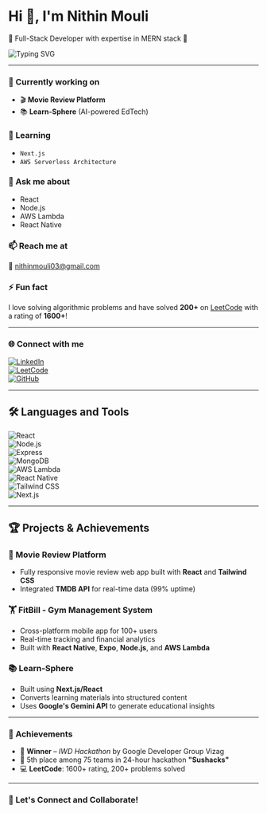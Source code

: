 # Hi 👋, I'm Nithin Mouli  
🚀 Full-Stack Developer with expertise in MERN stack 🚀  

![Typing SVG](https://readme-typing-svg.herokuapp.com?font=Fira+Code&size=22&pause=1000&center=true&vCenter=true&width=435&lines=Full-Stack+MERN+Developer;AWS+%7C+Next.js+Learner;React+Native+Enthusiast)

---

### 🔭 Currently working on  
- 🎬 **Movie Review Platform**  
- 📚 **Learn-Sphere** (AI-powered EdTech)

### 🌱 Learning  
- `Next.js`  
- `AWS Serverless Architecture`

### 💬 Ask me about  
- React  
- Node.js  
- AWS Lambda  
- React Native

### 📫 Reach me at  
📧 [nithinmouli03@gmail.com](mailto:nithinmouli03@gmail.com)

### ⚡ Fun fact  
I love solving algorithmic problems and have solved **200+** on [LeetCode](https://leetcode.com/your-leetcode-profile) with a rating of **1600+**!

---

### 🌐 Connect with me  
[![LinkedIn](https://img.shields.io/badge/LinkedIn-blue?logo=linkedin)](https://linkedin.com/in/your-link)  
[![LeetCode](https://img.shields.io/badge/LeetCode-FFA116?logo=leetcode&logoColor=white)](https://leetcode.com/your-leetcode-profile)  
[![GitHub](https://img.shields.io/badge/GitHub-black?logo=github)](https://github.com/your-github-username)

---

## 🛠️ Languages and Tools  
![React](https://img.shields.io/badge/-React-20232A?style=flat&logo=react)  
![Node.js](https://img.shields.io/badge/-Node.js-43853D?style=flat&logo=node.js)  
![Express](https://img.shields.io/badge/-Express-000000?style=flat&logo=express)  
![MongoDB](https://img.shields.io/badge/-MongoDB-4EA94B?style=flat&logo=mongodb)  
![AWS Lambda](https://img.shields.io/badge/-AWS_Lambda-FF9900?style=flat&logo=aws-lambda)  
![React Native](https://img.shields.io/badge/-React_Native-20232A?style=flat&logo=react)  
![Tailwind CSS](https://img.shields.io/badge/-Tailwind_CSS-38B2AC?style=flat&logo=tailwind-css)  
![Next.js](https://img.shields.io/badge/-Next.js-000000?style=flat&logo=next.js)

---

## 🏆 Projects & Achievements

### 🎥 Movie Review Platform  
- Fully responsive movie review web app built with **React** and **Tailwind CSS**  
- Integrated **TMDB API** for real-time data (99% uptime)

### 🏋️ FitBill - Gym Management System  
- Cross-platform mobile app for 100+ users  
- Real-time tracking and financial analytics  
- Built with **React Native**, **Expo**, **Node.js**, and **AWS Lambda**

### 📚 Learn-Sphere  
- Built using **Next.js/React**  
- Converts learning materials into structured content  
- Uses **Google's Gemini API** to generate educational insights

---

### 🏅 Achievements  
- 🥇 **Winner** – *IWD Hackathon* by Google Developer Group Vizag  
- 🥉 5th place among 75 teams in 24-hour hackathon **"Sushacks"**  
- 💻 **LeetCode**: 1600+ rating, 200+ problems solved  

---

### 🚀 Let's Connect and Collaborate!

